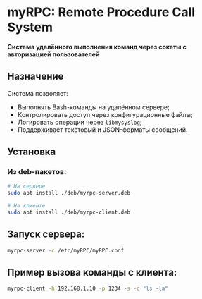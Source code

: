 # myRPC: Remote Procedure Call System
**Система удалённого выполнения команд через сокеты с авторизацией пользователей**

## Назначение
Система позволяет:
- Выполнять Bash-команды на удалённом сервере;
- Контролировать доступ через конфигурационные файлы;
- Логировать операции через `libmysyslog`;
- Поддерживает текстовый и JSON-форматы сообщений.

## Установка
### Из deb-пакетов:
```bash
# На сервере
sudo apt install ./deb/myrpc-server.deb
```

```bash
# На клиенте
sudo apt install ./deb/myrpc-client.deb
```

## Запуск сервера:
```bash
myrpc-server -c /etc/myRPC/myRPC.conf
```
## Пример вызова команды с клиента:
```bash
myrpc-client -h 192.168.1.10 -p 1234 -s -c "ls -la"
```

